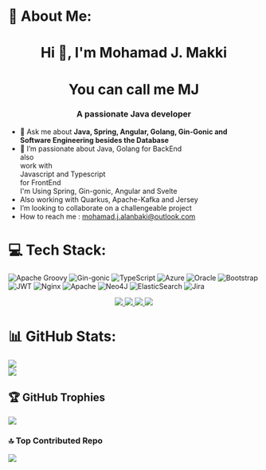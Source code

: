 # 💫 About Me:


<h1 align="center">Hi 👋, I'm Mohamad J. Makki</h1>
<h1 align="center">You can call me MJ</h1>
<h3 align="center">A passionate Java developer</h3>

- 💬 Ask me about **Java, Spring, Angular, Golang, Gin-Gonic and Software Engineering besides the Database**
- 👀 I’m passionate about Java, Golang for BackEnd <br>also <br>work with <br>Javascript and Typescript<br>for FrontEnd<br>I'm Using Spring, Gin-gonic, Angular and Svelte
- Also working with Quarkus, Apache-Kafka and Jersey
- I’m looking to collaborate on a challengeable project 
- How to reach me : mohamad.j.alanbaki@outlook.com




# 💻 Tech Stack:
<!-- skills -->

![Apache Groovy](https://img.shields.io/badge/Apache%20Groovy-4298B8.svg?style=for-the-badge&logo=Apache+Groovy&logoColor=white) ![Gin-gonic](https://img.shields.io/badge/gin-goinc-%2300ADD8.svg?style=for-the-badge&logo=gin-gonic&logoColor=white) ![TypeScript](https://img.shields.io/badge/typescript-%23007ACC.svg?style=for-the-badge&logo=typescript&logoColor=white) ![Azure](https://img.shields.io/badge/Azure-%23FF9900.svg?style=for-the-badge&logo=azure&logoColor=white) ![Oracle](https://img.shields.io/badge/Oracle-F80000?style=for-the-badge&logo=oracle&logoColor=white) ![Bootstrap](https://img.shields.io/badge/bootstrap-%23563D7C.svg?style=for-the-badge&logo=bootstrap&logoColor=white) ![JWT](https://img.shields.io/badge/JWT-black?style=for-the-badge&logo=JSON%20web%20tokens) ![Nginx](https://img.shields.io/badge/nginx-%23009639.svg?style=for-the-badge&logo=nginx&logoColor=white) ![Apache](https://img.shields.io/badge/apache-%23D42029.svg?style=for-the-badge&logo=apache&logoColor=white) ![Neo4J](https://img.shields.io/badge/Neo4j-008CC1?style=for-the-badge&logo=neo4j&logoColor=white) ![ElasticSearch](https://img.shields.io/badge/-ElasticSearch-005571?style=for-the-badge&logo=elasticsearch) ![Jira](https://img.shields.io/badge/jira-%230A0FFF.svg?style=for-the-badge&logo=jira&logoColor=white)


<!-- skills -->
<p align="center">
  <a href="https://skillicons.dev">
    <img src="https://skillicons.dev/icons?i=,cpp,java,spring,golang,html,js,css,svelte,angular" />
    <img src="https://skillicons.dev/icons?i=redis,postgresql,mysql,mongodb" />
    <img src="https://skillicons.dev/icons?i=maven,gradle,androidstudio,eclipse,idea" />
    <img src="https://skillicons.dev/icons?i=bash,powershell,postman,graphql,git,linux" />
  </a>
</p>

# 📊 GitHub Stats:
![](https://github-readme-stats.vercel.app/api?username=mjmk3&theme=dark&hide_border=false&include_all_commits=false&count_private=false)<br/>
![](https://github-readme-streak-stats.herokuapp.com/?user=mjmk3&theme=dark&hide_border=false)<br/>

## 🏆 GitHub Trophies
![](https://github-profile-trophy.vercel.app/?username=mjmk3&theme=radical&no-frame=false&no-bg=true&margin-w=4)

### 🔝 Top Contributed Repo
![](https://github-contributor-stats.vercel.app/api?username=mjmk3&limit=5&theme=dark&combine_all_yearly_contributions=true)

